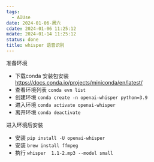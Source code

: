 ```yaml
---
tags:
  - AIUse
date: 2024-01-06-周六
cdate: 2024-01-06 11:25:12
mdate: 2024-01-14 11:25:12
status: done
title: whisper 语音识别
---
```



准备环境
- 下载conda 安装包安装   https://docs.conda.io/projects/miniconda/en/latest/
- 查看环境列表 `conda evn list`
- 创建环境 `conda create -n openai-whisper python=3.9`
- 进入环境 `conda activate openai-whisper`
- 离开环境 `conda deactivate`

进入环境后安装
- 安装 `pip install -U openai-whisper`
- 安装 `brew install ffmpeg`
- 执行  `whisper  1.1-2.mp3 --model small`